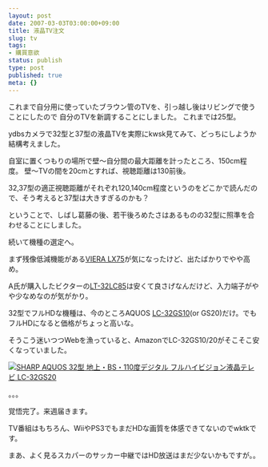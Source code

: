 ```yaml
---
layout: post
date: 2007-03-03T03:00:00+09:00
title: 液晶TV注文
slug: tv
tags:
- 購買意欲
status: publish
type: post
published: true
meta: {}
---
```

これまで自分用に使っていたブラウン管のTVを、引っ越し後はリビングで使うことにしたので
自分のTVを新調することにしました。
これまでは25型。

ydbsカメラで32型と37型の液晶TVを実際にkwsk見てみて、どっちにしようか結構考えました。

自室に置くつもりの場所で壁〜自分間の最大距離を計ったところ、150cm程度。
壁〜TVの間を20cmとすれば、視聴距離は130前後。

32,37型の適正視聴距離がそれぞれ120,140cm程度というのをどこかで読んだので、そう考えると37型は大きすぎるのかも？

ということで、しばし葛藤の後、若干後ろめたさはあるものの32型に照準を合わせることにしました。

続いて機種の選定へ。

まず残像低減機能がある<a href="http://panasonic.jp/viera/products/lx75/index.html">VIERA LX75</a>が気になったけど、出たばかりでやや高め。

A氏が購入したビクターの<a href="http://www.jvc-victor.co.jp/tv/lt-32lc85/index.html">LT-32LC85</a>は安くて良さげなんだけど、入力端子がやや少なめなのが気がかり。

32型でフルHDな機種は、今のところAQUOS <a href="http://www.sharp.co.jp/aquos/lineup/gs10_32/index.html">LC-32GS10</a>(or GS20)だけ。でもフルHDになると価格がちょっと高いな。

そうこう迷いつつWebを漁っていると、AmazonでLC-32GS10/20がそこそこ安くなっていました。

<a href="http://www.amazon.co.jp/exec/obidos/ASIN/B000M05ZGM/masawo-22/ref=nosim/" name="amazletlink" target="_blank"><img src="http://images-jp.amazon.com/images/P/B000M05ZGM.09.MZZZZZZZ.jpg" alt="SHARP AQUOS 32型 地上・BS・110度デジタル フルハイビジョン液晶テレビ LC-32GS20" style="border: none;" /></a>

。。。

覚悟完了。来週届きます。

TV番組はもちろん、WiiやPS3でもまだHDな画質を体感できてないのでwktkです。

まあ、よく見るスカパーのサッカー中継ではHD放送はまだ少ないかもですが。。

